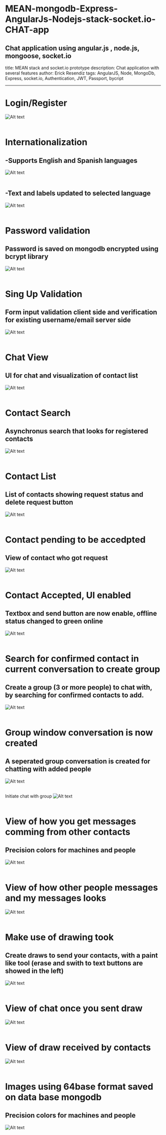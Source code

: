 # MEAN-mongodb-Express-AngularJs-Nodejs-stack-socket.io-CHAT-app
Chat application using angular.js , node.js, mongoose, socket.io
---
title: MEAN stack and socket.io prototype
description: Chat application with several features
author: Erick Resendiz
tags: AngularJS, Node, MongoDb, Express, socket.io, Authentication, JWT, Passport, bycript

---

Login/Register
=========
![Alt text](/images/1.png?raw=true "Optional Title")
<br />
<br />


Internationalization
=========
## -Supports English and Spanish languages
![Alt text](/images/2.png?raw=true "Optional Title")
<br />
<br />


## -Text and labels updated to selected language
![Alt text](/images/3.png?raw=true "Optional Title")
<br />
<br />


Password validation
=========
## Password is saved on mongodb encrypted using bcrypt library
![Alt text](/images/4.png?raw=true "Optional Title")
<br />
<br />


Sing Up Validation
=========
## Form input validation client side and verification for existing username/email server side
![Alt text](/images/5.png?raw=true "Optional Title")
<br />
<br />


Chat View
=========
## UI for chat and visualization of contact list
![Alt text](/images/6.png?raw=true "Optional Title")
<br />
<br />


Contact Search
=========
## Asynchronus search that looks for registered contacts
![Alt text](/images/7.png?raw=true "Optional Title")
<br />
<br />


Contact List
=========
## List of contacts showing request status and delete request button
![Alt text](/images/8.png?raw=true "Optional Title")
<br />
<br />


Contact pending to be accedpted
=========
## View of contact who got request
![Alt text](/images/9.png?raw=true "Optional Title")
<br />
<br />


Contact Accepted, UI enabled
=========
## Textbox and send button are now enable, offline status changed to green online
![Alt text](/images/10.png?raw=true "Optional Title")
<br />
<br />



Search for confirmed contact in current conversation to create group
=========
## Create a group (3 or more people) to chat with, by searching for confirmed contacts to add.
![Alt text](/images/12.png?raw=true "Optional Title")
<br />
<br />


Group window conversation is now created
=========
## A seperated group conversation is created for chatting with added people
![Alt text](/images/13.png?raw=true "Optional Title")
<br />
<br />


Initiate chat with group
![Alt text](/images/14.png?raw=true "Optional Title")
<br />
<br />


View of how you get messages comming from other contacts
=========
## Precision colors for machines and people
![Alt text](/images/15.png?raw=true "Optional Title")
<br />
<br />


View of how other people messages and my messages looks
=========
![Alt text](/images/16.png?raw=true "Optional Title")
<br />
<br />


Make use of drawing took
=========
## Create draws to send your contacts, with a paint like tool (erase and swith to text buttons are showed in the left)
![Alt text](/images/17.png?raw=true "Optional Title")
<br />
<br />


View of chat once you sent draw
=========
![Alt text](/images/18.png?raw=true "Optional Title")
<br />
<br />


View of draw received by contacts
=========
![Alt text](/images/19.png?raw=true "Optional Title")
<br />
<br />


Images using 64base format saved on data base mongodb
=========
## Precision colors for machines and people
![Alt text](/images/20.png?raw=true "Optional Title")
<br />
<br />
